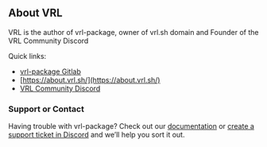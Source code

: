 ## About VRL

VRL is the author of vrl-package, owner of vrl.sh domain and Founder of the VRL Community Discord

Quick links:
- [vrl-package Gitlab](https://gitlab.com/vrl/vrl-package)
- [https://about.vrl.sh/](https://about.vrl.sh/)
- [VRL Community Discord](http://d.vrl.sh)


### Support or Contact

Having trouble with vrl-package? Check out our [documentation](https://gitlab.com/vrl/vrl-package/-/wikis/home) or [create a support ticket in Discord](http://d.vrl.sh) and we’ll help you sort it out.
